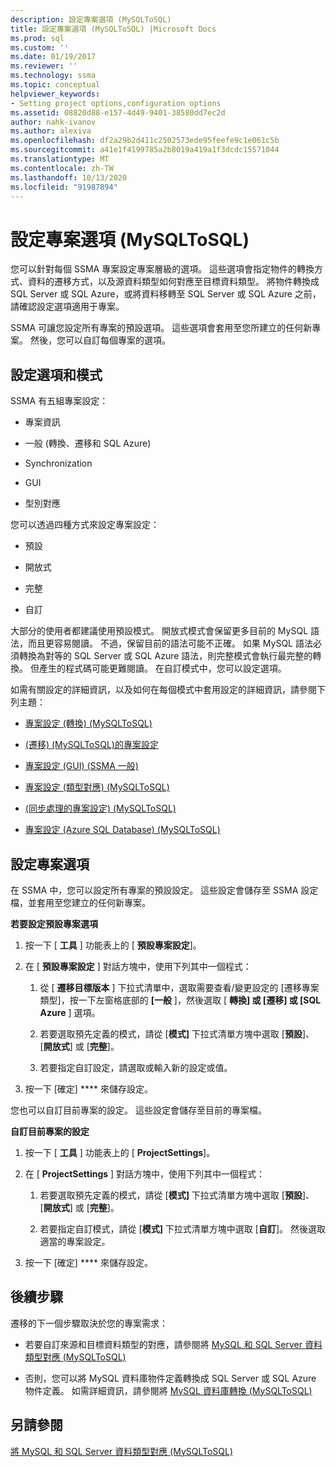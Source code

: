 ```yaml
---
description: 設定專案選項 (MySQLToSQL)
title: 設定專案選項 (MySQLToSQL) |Microsoft Docs
ms.prod: sql
ms.custom: ''
ms.date: 01/19/2017
ms.reviewer: ''
ms.technology: ssma
ms.topic: conceptual
helpviewer_keywords:
- Setting project options,configuration options
ms.assetid: 08820d88-e157-4d49-9401-38580dd7ec2d
author: nahk-ivanov
ms.author: alexiva
ms.openlocfilehash: df2a29b2d411c2502573ede95feefe9c1e061c5b
ms.sourcegitcommit: a41e1f4199785a2b8019a419a1f3dcdc15571044
ms.translationtype: MT
ms.contentlocale: zh-TW
ms.lasthandoff: 10/13/2020
ms.locfileid: "91987894"
---
```

# <a name="setting-project-options-mysqltosql"></a>設定專案選項 (MySQLToSQL)
您可以針對每個 SSMA 專案設定專案層級的選項。 這些選項會指定物件的轉換方式、資料的遷移方式，以及源資料類型如何對應至目標資料類型。  將物件轉換成 SQL Server 或 SQL Azure，或將資料移轉至 SQL Server 或 SQL Azure 之前，請確認設定選項適用于專案。  
  
SSMA 可讓您設定所有專案的預設選項。 這些選項會套用至您所建立的任何新專案。 然後，您可以自訂每個專案的選項。  
  
## <a name="configuration-options-and-modes"></a>設定選項和模式  
SSMA 有五組專案設定：  
  
-   專案資訊  
  
-   一般 (轉換、遷移和 SQL Azure)   
  
-   Synchronization  
  
-   GUI  
  
-   型別對應  
  
您可以透過四種方式來設定專案設定：  
  
-   預設  
  
-   開放式  
  
-   完整  
  
-   自訂  
  
大部分的使用者都建議使用預設模式。 開放式模式會保留更多目前的 MySQL 語法，而且更容易閱讀。 不過，保留目前的語法可能不正確。 如果 MySQL 語法必須轉換為對等的 SQL Server 或 SQL Azure 語法，則完整模式會執行最完整的轉換。 但產生的程式碼可能更難閱讀。 在自訂模式中，您可以設定選項。  
  
如需有關設定的詳細資訊，以及如何在每個模式中套用設定的詳細資訊，請參閱下列主題：  
  
-   [專案設定 &#40;轉換&#41; &#40;MySQLToSQL&#41;](../../ssma/mysql/project-settings-conversion-mysqltosql.md)  
  
-   [&#40;遷移&#41; &#40;MySQLToSQL&#41;的專案設定 ](../../ssma/mysql/project-settings-migration-mysqltosql.md)  
  
-   [專案設定 (GUI)  (SSMA 一般) ](../sybase/project-settings-gui-sybasetosql.md)  
  
-   [專案設定 &#40;類型對應&#41; &#40;MySQLToSQL&#41;](../../ssma/mysql/project-settings-type-mapping-mysqltosql.md)  
  
-   [&#40;同步處理的專案設定&#41; &#40;MySQLToSQL&#41;](../../ssma/mysql/project-settings-synchronization-mysqltosql.md)  
  
-   [專案設定 &#40;Azure SQL Database&#41; &#40;MySQLToSQL&#41;](../../ssma/mysql/project-settings-azure-sql-db-mysqltosql.md)  
  
## <a name="setting-project-options"></a>設定專案選項  
在 SSMA 中，您可以設定所有專案的預設設定。 這些設定會儲存至 SSMA 設定檔，並套用至您建立的任何新專案。  
  
**若要設定預設專案選項**  
  
1.  按一下 [ **工具** ] 功能表上的 [ **預設專案設定**]。  
  
2.  在 [ **預設專案設定** ] 對話方塊中，使用下列其中一個程式：  
  
    1.  從 [ **遷移目標版本** ] 下拉式清單中，選取需要查看/變更設定的 [遷移專案類型]，按一下左窗格底部的 **[一般** ]，然後選取 [ **轉換] 或 [遷移] 或 [SQL Azure** ] 選項。  
  
    2.  若要選取預先定義的模式，請從 [**模式]** 下拉式清單方塊中選取 [**預設**]、[**開放式**] 或 [**完整**]。  
  
    3.  若要指定自訂設定，請選取或輸入新的設定或值。  
  
3.  按一下 [確定] **** 來儲存設定。  
  
您也可以自訂目前專案的設定。 這些設定會儲存至目前的專案檔。  
  
**自訂目前專案的設定**  
  
1.  按一下 [ **工具** ] 功能表上的 [ **ProjectSettings**]。  
  
2.  在 [ **ProjectSettings** ] 對話方塊中，使用下列其中一個程式：  
  
    1.  若要選取預先定義的模式，請從 [**模式]** 下拉式清單方塊中選取 [**預設**]、[**開放式**] 或 [**完整**]。  
  
    2.  若要指定自訂模式，請從 [**模式]** 下拉式清單方塊中選取 [**自訂**]。 然後選取適當的專案設定。  
  
3.  按一下 [確定] **** 來儲存設定。  
  
## <a name="next-step"></a>後續步驟  
遷移的下一個步驟取決於您的專案需求：  
  
-   若要自訂來源和目標資料類型的對應，請參閱將 [MySQL 和 SQL Server 資料類型對應 &#40;MySQLToSQL&#41;](../../ssma/mysql/mapping-mysql-and-sql-server-data-types-mysqltosql.md)  
  
-   否則，您可以將 MySQL 資料庫物件定義轉換成 SQL Server 或 SQL Azure 物件定義。 如需詳細資訊，請參閱將 [MySQL 資料庫轉換 &#40;MySQLToSQL&#41;](../../ssma/mysql/converting-mysql-databases-mysqltosql.md)  
  
## <a name="see-also"></a>另請參閱  
[將 MySQL 和 SQL Server 資料類型對應 &#40;MySQLToSQL&#41;](../../ssma/mysql/mapping-mysql-and-sql-server-data-types-mysqltosql.md)  

